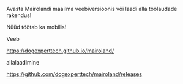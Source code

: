 Avasta Mairolandi maailma veebiversioonis või laadi alla töölaudade rakendus!

Nüüd töötab ka mobilis!


Veeb

https://dogexperttech.github.io/mairoland/


allalaadimine 

https://github.com/dogexperttech/mairoland/releases
